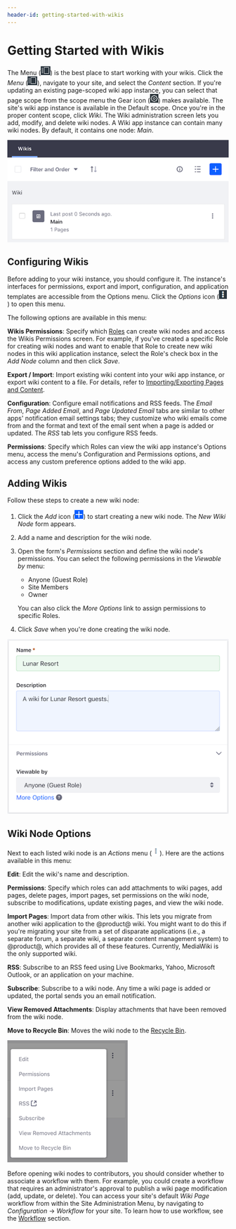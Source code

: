 ```yaml
---
header-id: getting-started-with-wikis
---
```


# Getting Started with Wikis

The Menu (![Menu](../../../../images/icon-menu.png)) 
is the best place to start working with your wikis. Click the *Menu* 
(![Menu](../../../../images/icon-menu.png)), navigate to your site, and select 
the *Content* section. If you're updating an existing page-scoped wiki app 
instance, you can select that page scope from the scope menu the Gear icon
(![Gear](../../../../images/icon-control-menu-gear.png)) 
makes available. The site's wiki app instance is available in the Default scope. 
Once you're in the proper content scope, click *Wiki*. The Wiki administration 
screen lets you add, modify, and delete wiki nodes. A Wiki app instance can 
contain many wiki nodes. By default, it contains one node: *Main*. 

![Figure 1: The Wiki app instance has a wiki node named *Main* with a single front page. You can build on the Main node or click the Add icon to create a new node.](../../../../images/wiki-admin-empty.png)

## Configuring Wikis

Before adding to your wiki instance, you should configure it. The instance's 
interfaces for permissions, export and import, configuration, and application 
templates are accessible from the Options menu. Click the
*Options* icon 
(![Options](../../../../images/icon-options.png)) to open this menu.

The following options are available in this menu: 

**Wikis Permissions**: Specify which
[Roles](/docs/7-1/user/-/knowledge_base/u/roles-and-permissions) can create
wiki nodes and access the Wikis Permissions screen. For example, if you've
created a specific Role for creating wiki nodes and want to enable that Role to
create new wiki nodes in this wiki application instance, select the Role's
check box in the *Add Node* column and then click *Save*. 

**Export / Import**: Import existing wiki content into your wiki app instance,
or export wiki content to a file. For details, refer to 
[Importing/Exporting Pages and Content](/docs/7-1/user/-/knowledge_base/u/importing-exporting-pages-and-content).

**Configuration**: Configure email notifications and RSS feeds. The *Email
From*, *Page Added Email*, and *Page Updated Email* tabs are similar to other
apps' notification email settings tabs; they customize who wiki emails come
from and the format and text of the email sent when a page is added or updated.
The *RSS* tab lets you configure RSS feeds. 

**Permissions**: Specify which Roles can view the wiki app instance's Options
menu, access the menu's Configuration and Permissions options, and access any
custom preference options added to the wiki app. 

## Adding Wikis

Follow these steps to create a new wiki node: 

1.  Click the *Add* icon 
    (![Add](../../../../images/icon-add.png)) to start creating a new wiki node. 
    The *New Wiki Node* form appears. 

2.  Add a name and description for the wiki node. 

3.  Open the form's *Permissions* section and define the wiki node's 
    permissions. You can select the following permissions in the *Viewable
    by* menu:

    -   Anyone (Guest Role)
    -   Site Members
    -   Owner

    You can also click the *More Options* link to assign permissions to specific 
    Roles. 

4.  Click *Save* when you're done creating the wiki node. 

![Figure 2: The New Wiki Node form lets you describe your new node, set view permissions, and set permissions for the Guest and Site Member roles.](../../../../images/wiki-new-wiki-node.png)

## Wiki Node Options

Next to each listed wiki node is an *Actions* menu 
(![Actions](../../../../images/icon-actions.png)). Here are the actions available 
in this menu: 

**Edit**: Edit the wiki's name and description.

**Permissions**: Specify which roles can add attachments to wiki pages, add
pages, delete pages, import pages, set permissions on the wiki node, subscribe
to modifications, update existing pages, and view the wiki node. 

**Import Pages**: Import data from other wikis. This lets you migrate from
another wiki application to the @product@ wiki. You might want to do this if
you're migrating your site from a set of disparate applications (i.e.,
a separate forum, a separate wiki, a separate content management system) to
@product@, which provides all of these features. Currently, MediaWiki is the
only supported wiki.

**RSS**: Subscribe to an RSS feed using Live Bookmarks, Yahoo, Microsoft
Outlook, or an application on your machine.

**Subscribe**: Subscribe to a wiki node. Any time a wiki page is added or
updated, the portal sends you an email notification. 

**View Removed Attachments**: Display attachments that have been removed from
the wiki node. 

**Move to Recycle Bin**: Moves the wiki node to the 
[Recycle Bin](/docs/7-1/user/-/knowledge_base/u/restoring-deleted-assets). 

![Figure 3: Each wiki node's Actions menu lists actions you can perform.](../../../../images/wiki-options.png)

Before opening wiki nodes to contributors, you should consider whether to 
associate a workflow with them. For example, you could create a workflow that
requires an administrator's approval to publish a wiki page modification (add,
update, or delete). You can access your site's default *Wiki Page* workflow from
within the Site Administration Menu, by navigating to *Configuration* &rarr; 
*Workflow* for your site. To learn how to use workflow, see the
[Workflow](/docs/7-1/user/-/knowledge_base/u/workflow) section. 
